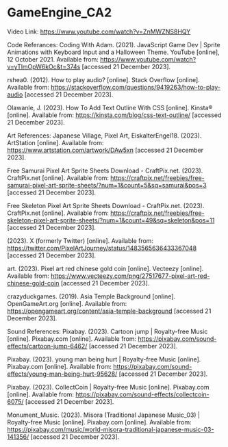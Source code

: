 # GameEngine_CA2
 
Video Link:
https://www.youtube.com/watch?v=ZnMWZNS8HQY


Code Referances:
Coding With Adam. (2021). JavaScript Game Dev | Sprite Animations with Keyboard Input and a Halloween Theme. YouTube [online], 12 October 2021. Available from: https://www.youtube.com/watch?v=yTlmOpW6kOc&t=374s [accessed 21 December 2023].

rshea0. (2012). How to play audio? [online]. Stack Overflow [online]. Available from: https://stackoverflow.com/questions/9419263/how-to-play-audio [accessed 21 December 2023].

Olawanle, J. (2023). How To Add Text Outline With CSS [online]. Kinsta® [online]. Available from: https://kinsta.com/blog/css-text-outline/ [accessed 21 December 2023].


‌Art References:
Japanese Village, Pixel Art, EiskalterEngel18. (2023). ArtStation [online]. Available from: https://www.artstation.com/artwork/DAw5xn [accessed 21 December 2023].

‌Free Samurai Pixel Art Sprite Sheets Download - CraftPix.net. (2023). CraftPix.net [online]. Available from: https://craftpix.net/freebies/free-samurai-pixel-art-sprite-sheets/?num=1&count=5&sq=samurai&pos=3 [accessed 21 December 2023].

‌Free Skeleton Pixel Art Sprite Sheets Download - CraftPix.net. (2023). CraftPix.net [online]. Available from: https://craftpix.net/freebies/free-skeleton-pixel-art-sprite-sheets/?num=1&count=49&sq=skeleton&pos=11 [accessed 21 December 2023].

‌(2023). X (formerly Twitter) [online]. Available from: https://twitter.com/PixelArtJourney/status/1483565636433367048 [accessed 21 December 2023].

‌art. (2023). Pixel art red chinese gold coin [online]. Vecteezy [online]. Available from: https://www.vecteezy.com/png/27517677-pixel-art-red-chinese-gold-coin [accessed 21 December 2023].

‌crazyduckgames. (2019). Asia Temple Background [online]. OpenGameArt.org [online]. Available from: https://opengameart.org/content/asia-temple-background [accessed 21 December 2023].


‌Sound References:
Pixabay. (2023). Cartoon jump | Royalty-free Music [online]. Pixabay.com [online]. Available from: https://pixabay.com/sound-effects/cartoon-jump-6462/ [accessed 21 December 2023].

‌Pixabay. (2023). young man being hurt | Royalty-free Music [online]. Pixabay.com [online]. Available from: https://pixabay.com/sound-effects/young-man-being-hurt-95628/ [accessed 21 December 2023].

‌Pixabay. (2023). CollectCoin | Royalty-free Music [online]. Pixabay.com [online]. Available from: https://pixabay.com/sound-effects/collectcoin-6075/ [accessed 21 December 2023].

‌Monument_Music. (2023). Misora (Traditional Japanese Music_03) | Royalty-free Music [online]. Pixabay.com [online]. Available from: https://pixabay.com/music/world-misora-traditional-japanese-music-03-141356/ [accessed 21 December 2023].

‌